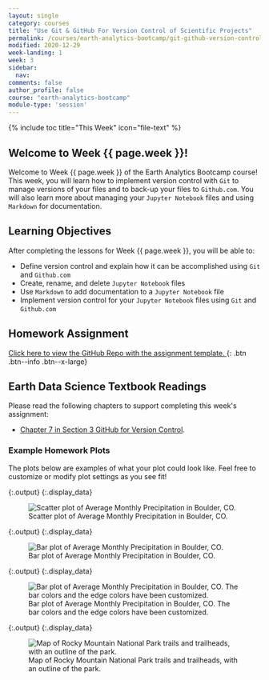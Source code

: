 ```yaml
---
layout: single
category: courses
title: "Use Git & GitHub For Version Control of Scientific Projects"
permalink: /courses/earth-analytics-bootcamp/git-github-version-control/
modified: 2020-12-29
week-landing: 1
week: 3
sidebar:
  nav:
comments: false
author_profile: false
course: "earth-analytics-bootcamp"
module-type: 'session'
---
```

{% include toc title="This Week" icon="file-text" %}

<div class="notice--info" markdown="1">

## <i class="fa fa-ship" aria-hidden="true"></i> Welcome to Week {{ page.week }}!

Welcome to Week {{ page.week }} of the Earth Analytics Bootcamp course! This week, you will learn how to implement version control with `Git` to manage versions of your files and to back-up your files to `Github.com`. You will also learn more about managing your `Jupyter Notebook` files and using `Markdown` for documentation.

## <i class="fa fa-graduation-cap" aria-hidden="true"></i> Learning Objectives

After completing the lessons for Week {{ page.week }}, you will be able to:

* Define version control and explain how it can be accomplished using `Git` and `Github.com`
* Create, rename, and delete `Jupyter Notebook` files
* Use `Markdown` to add documentation to a `Jupyter Notebook` file
* Implement version control for your `Jupyter Notebook` files using `Git` and `Github.com`

## <i class="fa fa-pencil-square-o" aria-hidden="true"></i> Homework Assignment

<a href="https://github.com/earthlab-education/bootcamp-2020-03-github-template" target="_blank"> <i class="fa fa-link" aria-hidden="true"></i> Click here to view the GitHub Repo with the assignment template. </a>{: .btn .btn--info .btn--x-large}


## <i class="fa fa-book"></i> Earth Data Science Textbook Readings

Please read the following chapters to support completing this week's assignment:

* <a href="https://www.earthdatascience.org/courses/intro-to-earth-data-science/git-github/version-control/">Chapter 7 in Section 3 GitHub for Version Control</a>.

</div>

### Example Homework Plots

The plots below are examples of what your plot could look like. Feel free to customize or modify plot settings as you see fit! 





{:.output}
{:.display_data}

<figure>

<img src = "{{ site.url }}/images/courses/ea-bootcamp/03-git-version-control/2018-07-25-git-github-version-control-landing-page/2018-07-25-git-github-version-control-landing-page_4_0.png" alt = "Scatter plot of Average Monthly Precipitation in Boulder, CO.">
<figcaption>Scatter plot of Average Monthly Precipitation in Boulder, CO.</figcaption>

</figure>





{:.output}
{:.display_data}

<figure>

<img src = "{{ site.url }}/images/courses/ea-bootcamp/03-git-version-control/2018-07-25-git-github-version-control-landing-page/2018-07-25-git-github-version-control-landing-page_5_0.png" alt = "Bar plot of Average Monthly Precipitation in Boulder, CO.">
<figcaption>Bar plot of Average Monthly Precipitation in Boulder, CO.</figcaption>

</figure>





{:.output}
{:.display_data}

<figure>

<img src = "{{ site.url }}/images/courses/ea-bootcamp/03-git-version-control/2018-07-25-git-github-version-control-landing-page/2018-07-25-git-github-version-control-landing-page_6_0.png" alt = "Bar plot of Average Monthly Precipitation in Boulder, CO. The bar colors and the edge colors have been customized.">
<figcaption>Bar plot of Average Monthly Precipitation in Boulder, CO. The bar colors and the edge colors have been customized.</figcaption>

</figure>






{:.output}
{:.display_data}

<figure>

<img src = "{{ site.url }}/images/courses/ea-bootcamp/03-git-version-control/2018-07-25-git-github-version-control-landing-page/2018-07-25-git-github-version-control-landing-page_8_0.png" alt = "Map of Rocky Mountain National Park trails and trailheads, with an outline of the park.">
<figcaption>Map of Rocky Mountain National Park trails and trailheads, with an outline of the park.</figcaption>

</figure>





